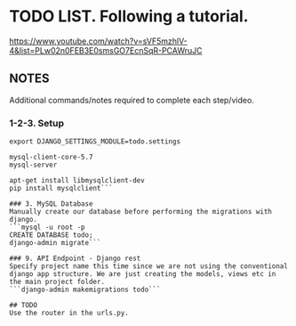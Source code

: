 # TODO LIST. Following a tutorial.

https://www.youtube.com/watch?v=sVF5mzhlV-4&list=PLw02n0FEB3E0smsGO7EcnSqR-PCAWruJC

## NOTES
Additional commands/notes required to complete each step/video.

### 1-2-3. Setup
```export PYTHONPATH=$PYTHONPATH:/vagrant/www
export DJANGO_SETTINGS_MODULE=todo.settings

mysql-client-core-5.7
mysql-server

apt-get install libmysqlclient-dev
pip install mysqlclient```

### 3. MySQL Database
Manually create our database before performing the migrations with django.
```mysql -u root -p
CREATE DATABASE todo;
django-admin migrate```

### 9. API Endpoint - Django rest
Specify project name this time since we are not using the conventional django app structure. We are just creating the models, views etc in the main project folder.
```django-admin makemigrations todo```

## TODO
Use the router in the urls.py.

